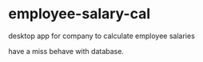 # employee-salary-cal
desktop app for company to calculate employee salaries

have a miss behave with database.
